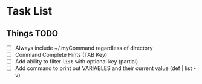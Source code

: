 # Task List

## Things TODO

- [ ] Always include ~/.myCommand regardless of directory
- [ ] Command Complete Hints (TAB Key)
- [ ] Add ability to filter `list` with optional key (partial)
- [ ] Add command to print out VARIABLES and their current value (def | list -v)
